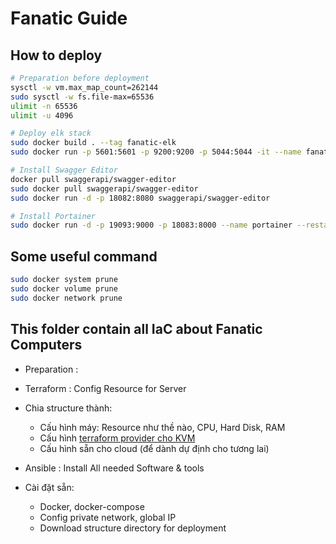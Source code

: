 # Fanatic Guide

## How to deploy

```bash
# Preparation before deployment
sysctl -w vm.max_map_count=262144
sudo sysctl -w fs.file-max=65536
ulimit -n 65536
ulimit -u 4096

# Deploy elk stack
sudo docker build . --tag fanatic-elk
sudo docker run -p 5601:5601 -p 9200:9200 -p 5044:5044 -it --name fanatic-elk fanatic-elk

# Install Swagger Editor
docker pull swaggerapi/swagger-editor
sudo docker pull swaggerapi/swagger-editor
sudo docker run -d -p 18082:8080 swaggerapi/swagger-editor

# Install Portainer
sudo docker run -d -p 19093:9000 -p 18083:8000 --name portainer --restart always -v /var/run/docker.sock:/var/run/docker.sock -v portainer_data:/data portainer/portainer
```

## Some useful command

```bash
sudo docker system prune
sudo docker volume prune
sudo docker network prune
```

## This folder contain all IaC about Fanatic Computers

- Preparation :

- Terraform : Config Resource for Server

- Chia structure thành:

  - Cấu hình máy: Resource như thề nào, CPU, Hard Disk, RAM
  - Cấu hình [terraform provider cho KVM](https://dev.to/ruanbekker/terraform-with-kvm-2d9e)
  - Cấu hình sẵn cho cloud (để dành dự định cho tương lai)

- Ansible   : Install All needed Software & tools

- Cài đặt sẵn:

  - Docker, docker-compose
  - Config private network, global IP
  - Download structure directory for deployment
